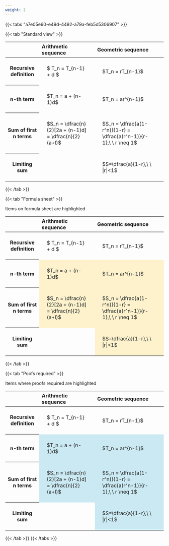 ```yaml
---
weight: 2
---
```


{{< tabs "a7e05e60-e49d-4492-a79a-feb5d5306907" >}}

{{< tab "Standard view" >}}

<style type="text/css">
#T_a60da th.col_heading {
  text-align: left;
  font-size: 1em;
}
#T_a60da td {
  text-align: left;
  font-size: 1em;
  padding: 1.5em;
}
</style>
<table id="T_a60da">
  <thead>
    <tr>
      <th class="blank level0" >&nbsp;</th>
      <th id="T_a60da_level0_col0" class="col_heading level0 col0" >Arithmetic sequence</th>
      <th id="T_a60da_level0_col1" class="col_heading level0 col1" >Geometric sequence</th>
    </tr>
  </thead>
  <tbody>
    <tr>
      <th id="T_a60da_level0_row0" class="row_heading level0 row0" >Recursive definition</th>
      <td id="T_a60da_row0_col0" class="data row0 col0" >$ T_n = T_{n-1} + d $</td>
      <td id="T_a60da_row0_col1" class="data row0 col1" >$T_n = rT_{n-1}$</td>
    </tr>
    <tr>
      <th id="T_a60da_level0_row1" class="row_heading level0 row1" >n-th term</th>
      <td id="T_a60da_row1_col0" class="data row1 col0" >$T_n = a + (n-1)d$</td>
      <td id="T_a60da_row1_col1" class="data row1 col1" >$T_n = ar^{n-1}$</td>
    </tr>
    <tr>
      <th id="T_a60da_level0_row2" class="row_heading level0 row2" >Sum of first n terms</th>
      <td id="T_a60da_row2_col0" class="data row2 col0" >$S_n = \dfrac{n}{2}[2a + (n-1)d] = \dfrac{n}{2}(a+l)$</td>
      <td id="T_a60da_row2_col1" class="data row2 col1" >$S_n = \dfrac{a(1-r^n)}{1-r} = \dfrac{a(r^n-1)}{r-1},\ \  r \neq 1$</td>
    </tr>
    <tr>
      <th id="T_a60da_level0_row3" class="row_heading level0 row3" >Limiting sum</th>
      <td id="T_a60da_row3_col0" class="data row3 col0" ></td>
      <td id="T_a60da_row3_col1" class="data row3 col1" >$S=\dfrac{a}{1-r},\ \ |r|<1$</td>
    </tr>
  </tbody>
</table>
{{< /tab >}}

{{< tab "Formula sheet" >}}

Items on formula sheet are highlighted 
<br>
<style type="text/css">
#T_dfbb4 th.col_heading {
  text-align: left;
  font-size: 1em;
}
#T_dfbb4 td {
  text-align: left;
  font-size: 1em;
  padding: 1.5em;
}
#T_dfbb4_row0_col0, #T_dfbb4_row0_col1, #T_dfbb4_row3_col0 {
  background-color: rgba(0,0,0,0);
}
#T_dfbb4_row1_col0, #T_dfbb4_row1_col1, #T_dfbb4_row2_col0, #T_dfbb4_row2_col1, #T_dfbb4_row3_col1 {
  background-color: rgba(255,194,10, 0.2);
}
</style>
<table id="T_dfbb4">
  <thead>
    <tr>
      <th class="blank level0" >&nbsp;</th>
      <th id="T_dfbb4_level0_col0" class="col_heading level0 col0" >Arithmetic sequence</th>
      <th id="T_dfbb4_level0_col1" class="col_heading level0 col1" >Geometric sequence</th>
    </tr>
  </thead>
  <tbody>
    <tr>
      <th id="T_dfbb4_level0_row0" class="row_heading level0 row0" >Recursive definition</th>
      <td id="T_dfbb4_row0_col0" class="data row0 col0" >$ T_n = T_{n-1} + d $</td>
      <td id="T_dfbb4_row0_col1" class="data row0 col1" >$T_n = rT_{n-1}$</td>
    </tr>
    <tr>
      <th id="T_dfbb4_level0_row1" class="row_heading level0 row1" >n-th term</th>
      <td id="T_dfbb4_row1_col0" class="data row1 col0" >$T_n = a + (n-1)d$</td>
      <td id="T_dfbb4_row1_col1" class="data row1 col1" >$T_n = ar^{n-1}$</td>
    </tr>
    <tr>
      <th id="T_dfbb4_level0_row2" class="row_heading level0 row2" >Sum of first n terms</th>
      <td id="T_dfbb4_row2_col0" class="data row2 col0" >$S_n = \dfrac{n}{2}[2a + (n-1)d] = \dfrac{n}{2}(a+l)$</td>
      <td id="T_dfbb4_row2_col1" class="data row2 col1" >$S_n = \dfrac{a(1-r^n)}{1-r} = \dfrac{a(r^n-1)}{r-1},\ \  r \neq 1$</td>
    </tr>
    <tr>
      <th id="T_dfbb4_level0_row3" class="row_heading level0 row3" >Limiting sum</th>
      <td id="T_dfbb4_row3_col0" class="data row3 col0" ></td>
      <td id="T_dfbb4_row3_col1" class="data row3 col1" >$S=\dfrac{a}{1-r},\ \ |r|<1$</td>
    </tr>
  </tbody>
</table>
{{< /tab >}}

{{< tab "Poofs required" >}}

Items where proofs required are highlighted 
<br>
<style type="text/css">
#T_42e62 th.col_heading {
  text-align: left;
  font-size: 1em;
}
#T_42e62 td {
  text-align: left;
  font-size: 1em;
  padding: 1.5em;
}
#T_42e62_row0_col0, #T_42e62_row0_col1, #T_42e62_row3_col0 {
  background-color: rgba(0,0,0,0);
}
#T_42e62_row1_col0, #T_42e62_row1_col1, #T_42e62_row2_col0, #T_42e62_row2_col1, #T_42e62_row3_col1 {
  background-color: rgba(0,150,200, 0.2);
}
</style>
<table id="T_42e62">
  <thead>
    <tr>
      <th class="blank level0" >&nbsp;</th>
      <th id="T_42e62_level0_col0" class="col_heading level0 col0" >Arithmetic sequence</th>
      <th id="T_42e62_level0_col1" class="col_heading level0 col1" >Geometric sequence</th>
    </tr>
  </thead>
  <tbody>
    <tr>
      <th id="T_42e62_level0_row0" class="row_heading level0 row0" >Recursive definition</th>
      <td id="T_42e62_row0_col0" class="data row0 col0" >$ T_n = T_{n-1} + d $</td>
      <td id="T_42e62_row0_col1" class="data row0 col1" >$T_n = rT_{n-1}$</td>
    </tr>
    <tr>
      <th id="T_42e62_level0_row1" class="row_heading level0 row1" >n-th term</th>
      <td id="T_42e62_row1_col0" class="data row1 col0" >$T_n = a + (n-1)d$</td>
      <td id="T_42e62_row1_col1" class="data row1 col1" >$T_n = ar^{n-1}$</td>
    </tr>
    <tr>
      <th id="T_42e62_level0_row2" class="row_heading level0 row2" >Sum of first n terms</th>
      <td id="T_42e62_row2_col0" class="data row2 col0" >$S_n = \dfrac{n}{2}[2a + (n-1)d] = \dfrac{n}{2}(a+l)$</td>
      <td id="T_42e62_row2_col1" class="data row2 col1" >$S_n = \dfrac{a(1-r^n)}{1-r} = \dfrac{a(r^n-1)}{r-1},\ \  r \neq 1$</td>
    </tr>
    <tr>
      <th id="T_42e62_level0_row3" class="row_heading level0 row3" >Limiting sum</th>
      <td id="T_42e62_row3_col0" class="data row3 col0" ></td>
      <td id="T_42e62_row3_col1" class="data row3 col1" >$S=\dfrac{a}{1-r},\ \ |r|<1$</td>
    </tr>
  </tbody>
</table>
{{< /tab >}}
{{< /tabs >}}